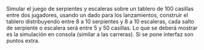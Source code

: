 Simular el juego de serpientes y escaleras sobre un tablero de 100 casillas 
entre dos jugadores, usando un dado para los lanzamientos, construir el tablero 
distribuyendo entre 8 a 10 serpientes y 8 a 10 escaleras, cada salto de serpiente o escalera será entre 5 y 50 casillas.
Lo que se deberá mostrar es la simulación en consola (similar a las carreras).
Si se pone interfaz son puntos extra.
